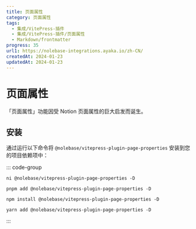 ```yaml
---
title: 页面属性
category: 页面属性
tags:
  - 集成/VitePress-插件
  - 集成/VitePress-插件/页面属性
  - Markdown/frontmatter
progress: 35
url1: https://nolebase-integrations.ayaka.io/zh-CN/
createdAt: 2024-01-23
updatedAt: 2024-01-23
---
```


<script setup>
import packageJSON from '~/packages/vitepress-plugin-page-properties/package.json'
</script>

# 页面属性 <Badge type="danger" text="Alpha 测试" />

「页面属性」功能因受 Notion 页面属性的巨大启发而诞生。

## 安装

通过运行以下命令将 `@nolebase/vitepress-plugin-page-properties` 安装到您的项目依赖项中：

::: code-group

```shell [@antfu/ni]
ni @nolebase/vitepress-plugin-page-properties -D
```

```shell [pnpm]
pnpm add @nolebase/vitepress-plugin-page-properties -D
```

```shell [npm]
npm install @nolebase/vitepress-plugin-page-properties -D
```

```shell [yarn]
yarn add @nolebase/vitepress-plugin-page-properties -D
```

:::
